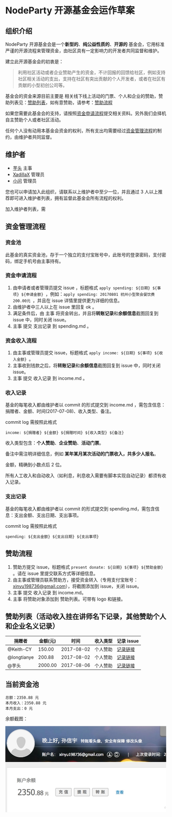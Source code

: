 #  NodeParty 开源基金会运作草案
## 组织介绍

NodeParty 开源基金会是一个**新型的**、**纯公益性质的**、**开源的** 基金会，它用标准严谨的开源流程来管理资金，由社区具有一定影响力的开发者共同监督和维护。

建立此开源基金会的初衷是：
> 利用社区活动或者企业赞助产生的资金，不计回报的回馈给社区，例如支持社区相关活动的支出，支持在社区有突出贡献的个人开发者，或者在社区有贡献的小型初创公司等。

基金会的资金来源目前主要是 相关线下线上活动的门票、个人和企业的赞助，赞助列表见：[赞助列表](#赞助列表活动收入挂在讲师名下记录其他赞助个人和企业名义记录)，如有意赞助，请参考：[赞助流程](#赞助流程)

如果您需要此基金会的支持，请按照[资金申请流程](#资金申请流程)提交相关资料。另外我们会择机自主赞助个人或者社区活动。

任何个人没有动用本基金会资金的权利，所有支出均需要经过[资金管理流程](#资金管理流程)的制约，由维护者共同监督。

## 维护者

* [芋头](https://github.com/xinyu198736) 主事
* [XadillaX](https://github.com/XadillaX) 管理员
* [小问](https://github.com/iwillwen) 管理员

您也可以申请加入此组织，请联系以上维护者中至少一位，并且通过 3 人以上推荐即可进入维护者列表，拥有监督此基金会所有流程的权利。

加入维护者列表，需

## 资金管理流程

### 资金池

此基金的真实资金池，存于一个独立的支付宝账号中，此账号的登录密码，支付密码，绑定手机号由主事持有。

### 资金申请流程

1. 由申请者或者管理员提交 issue ，标题格式 
`apply spending: ${日期} ${事项} ${申请金额} `，例如：`apply spending: 20170801 杭州小型聚会餐饮费 200.00元 `，并且在 issue 详情里提供更为详细的信息。
2. 由维护者中三人以上在 issue 里回复 ok 。
3. 满足条件后，由 主事 将资金转出，并且将**转账记录**和**余额信息**截图回复到 issue 中，同时关闭 issue。
4. 主事 提交 支出记录 到 spending.md 。

### 资金收入流程

1. 由主事或管理员提交 issue，标题格式 `apply income: ${日期} ${事项} ${收入金额} `。
2. 主事收到钱款之后，将**转账记录**和**余额信息**截图回复到 issue 中，同时关闭 issue。
3. 主事 提交 收入记录 到 income.md 。

### 收入记录

基金的每笔收入都由维护者以 commit 的形式提交到 income.md ，需包含信息：捐赠者、金额、时间(2017-07-08)、收入类型、备注。

commit log 需按照此格式 

	income: ${捐赠者} ${金额} ${捐赠时间} ${收入类型} ${备注}

收入类型包含：**个人赞助**、**企业赞助**、**活动门票**。

备注中需注明详细信息，例如 **某年某月某次活动的门票收入，共多少人报名**。

金额，精确到小数点后 2 位。

所有人工收入和自动收入（如利息，利息收入需要有脚本实现自动记录）都须有收入记录。

### 支出记录

基金的每笔收入都由维护者以 commit 的形式提交到 spending.md，需包含信息：支出金额、支出日期、支出事项。

commit log 需按照此格式 

	spending: ${支出金额} ${支出日期} ${支出事项}

## 赞助流程

1. 赞助方提交 issue，标题格式 `present donate: ${日期} ${事项} ${赞助金额} `。请在 issue 里提交联系方式等详细信息。
2. 由主事或管理员联系赞助方，接受资金转入（专用支付宝账号：xinyu198736@gmail.com），将截图添加到 issue，关闭 issue。
3. 主事 提交 收入记录 到 income.md。
4. 主事 将赞助对象添加到 赞助列表。可带有 logo 和链接。

## 赞助列表（活动收入挂在讲师名下记录，其他赞助个人和企业名义记录）

| 捐赠者 | 金额(元) | 时间| 收入类型 | 记录 issue |
|-------|-----|------------|----------|-----------|
| @Keith-CY | 150.00 | 2017-08-02 | 个人赞助 | [记录链接](https://github.com/Hangzhou-Node-Party/JS-OpenSource-Foundation/issues/2) |
| @longtianye  | 200.88 | 2017-08-02 | 个人赞助 | [记录链接](https://github.com/Hangzhou-Node-Party/JS-OpenSource-Foundation/issues/3) |
| @芋头  | 2000.00 | 2017-08-06 | 个人赞助 | [记录链接](https://github.com/Hangzhou-Node-Party/JS-OpenSource-Foundation/issues/5) |

## 当前资金池

```money
总额：2350.88 元
本月收入：2350.88 元
本月支出：0 元
```

余额截图：

 ![](https://github.com/Hangzhou-Node-Party/JS-OpenSource-Foundation/raw/master/img/yue.png)
